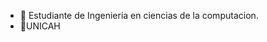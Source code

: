 
- 👀 Estudiante de Ingenieria en ciencias de la computacion. 
- 🎇UNICAH

<!---
isinicolle/isinicolle is a ✨ special ✨ repository because its `README.md` (this file) appears on your GitHub profile.
You can click the Preview link to take a look at your changes.
--->
